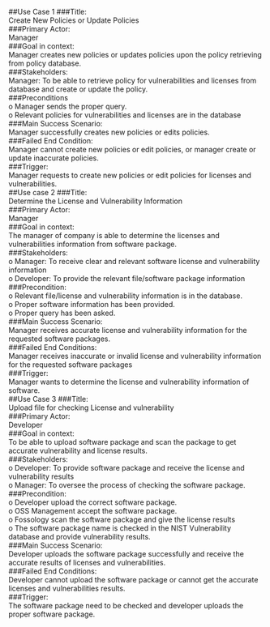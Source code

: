 ##Use Case 1
###Title: <br>
  Create New Policies or Update Policies <br>
###Primary Actor: <br> 
  Manager<br>
###Goal in context: <br>
  Manager creates new policies or updates policies upon the policy retrieving from policy database.<br>
###Stakeholders: <br>
  Manager: To be able to retrieve policy for vulnerabilities and licenses from database and create or update the policy.<br>
###Preconditions<br>
  o	Manager sends the proper query. <br>
  o	Relevant policies for vulnerabilities and licenses are in the database<br>
###Main Success Scenario: <br>
  Manager successfully creates new policies or edits policies. <br>
###Failed End Condition: <br>
  Manager cannot create new policies or edit policies, or manager create or update inaccurate policies. <br>
###Trigger: <br>
  Manager requests to create new policies or edit policies for licenses and vulnerabilities.<br>
##Use case 2
###Title: <br>
  Determine the License and Vulnerability Information<br>
###Primary Actor:<br> 
  Manager<br>
###Goal in context: <br>
  The manager of company is able to determine the licenses and vulnerabilities information from software package.<br>
###Stakeholders: <br>
  o	Manager: To receive clear and relevant software license and vulnerability information<br>
  o	Developer: To provide the relevant file/software package information<br>
###Precondition: <br>
  o	Relevant file/license and vulnerability information is in the database. <br>
  o	Proper software information has been provided.<br>
  o	Proper query has been asked.<br>
###Main Success Scenario: <br>
  Manager receives accurate license and vulnerability information for the requested software packages.<br>
###Failed End Conditions: <br>
  Manager receives inaccurate or invalid license and vulnerability information for the requested software packages <br>
###Trigger:<br> 
  Manager wants to determine the license and vulnerability information of software. <br>
##Use Case 3
###Title:<br> 
  Upload file for checking License and vulnerability<br>
###Primary Actor: <br>
  Developer<br>
###Goal in context: <br>
  To be able to upload software package and scan the package to get accurate vulnerability and license results.<br>
###Stakeholders: <br>
  o	Developer: To provide software package and receive the license and vulnerability results<br>
  o	Manager: To oversee the process of checking the software package.<br>
###Precondition:<br>
  o	Developer upload the correct software package.<br>
  o	OSS Management accept the software package.<br>
  o	Fossology scan the software package and give the license results<br>
  o	The software package name is checked in the NIST Vulnerability database and provide vulnerability results.<br>
###Main Success Scenario: <br>
  Developer uploads the software package successfully and receive the accurate results of licenses and vulnerabilities.<br>
###Failed End Conditions: <br>
  Developer cannot upload the software package or cannot get the accurate licenses and vulnerabilities results.<br>
###Trigger: <br>
  The software package need to be checked and developer uploads the proper software package.<br>
